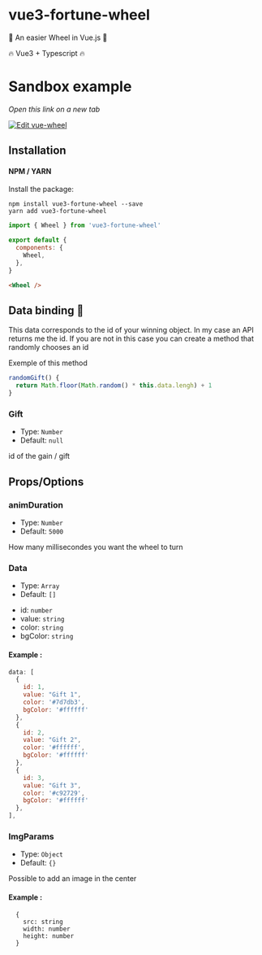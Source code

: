 # vue3-fortune-wheel

👊 An easier Wheel in Vue.js 👊

🔥 Vue3 + Typescript 🔥


# Sandbox example

*Open this link on a new tab*

[![Edit vue-wheel](https://codesandbox.io/static/img/play-codesandbox.svg)](https://codesandbox.io/s/vue-wheel-rjgn0?fontsize=14&theme=dark&view=preview)

## Installation

#### NPM / YARN

Install the package:

```
npm install vue3-fortune-wheel --save
yarn add vue3-fortune-wheel
```

```javascript
import { Wheel } from 'vue3-fortune-wheel'

export default {
  components: {
    Wheel,
  },
}
```

```html
<Wheel />
```

## Data binding 🐝

This data corresponds to the id of your winning object. In my case an API returns me the id.
If you are not in this case you can create a method that randomly chooses an id

Exemple of this method

```javascript
randomGift() {
  return Math.floor(Math.random() * this.data.lengh) + 1
}
```


### Gift
- Type: `Number`
- Default: `null`

id of the gain / gift

## Props/Options

### animDuration
- Type: `Number`
- Default: `5000`

How many millisecondes you want the wheel to turn

### Data

- Type: `Array`
- Default: `[]`

* id: `number`
* value: `string`
* color: `string`
* bgColor: `string`

#### Example :

```javascript
data: [
  {
    id: 1,
    value: "Gift 1",
    color: '#7d7db3',
    bgColor: '#ffffff'
  },
  {
    id: 2,
    value: "Gift 2",
    color: '#ffffff',
    bgColor: '#ffffff'
  },
  {
    id: 3,
    value: "Gift 3",
    color: '#c92729',
    bgColor: '#ffffff'
  },
],
```

### ImgParams

- Type: `Object`
- Default: `{}`

Possible to add an image in the center

#### Example :

```javacript
  {
    src: string
    width: number
    height: number
  }
```
